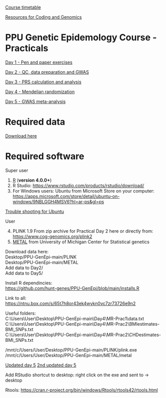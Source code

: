 
[Course timetable](https://github.com/hunt-genes/PPU-GenEpi/blob/main/PPU_timetable_v4.docx)

[Resources for Coding and Genomics](resources.md)

# PPU Genetic Epidemology Course - Practicals

[Day 1 - Pen and paper exercises](Day1)

[Day 2 - QC, data preparation and GWAS](Day2)

[Day 3 - PRS calculation and analysis](Day3)

[Day 4 - Mendelian randomization](Day4)

[Day 5 - GWAS meta-analysis](Day5)

# Required data
[Download here](https://ntnu.box.com/s/d74fob6vo86834tuvtbesrt3hjqih0sh)

# Required software

Super user   
1. [R](https://www.r-project.org/) (**version 4.0.0+**)
2. R Studio: https://www.rstudio.com/products/rstudio/download/
3. For Windows users: Ubuntu from Microsoft Store on your computer: https://apps.microsoft.com/store/detail/ubuntu-on-windows/9NBLGGH4MSV6?hl=ar-ps&gl=ps   
         
[Trouble shooting for Ubuntu](https://github.com/hunt-genes/PPU-GenEpi/blob/main/Troubleshooting_Ubuntu_install_Windows.docx)       


User    

4. PLINK 1.9 From zip archive for Practical Day 2 here or directly from: https://www.cog-genomics.org/plink2
5. [METAL](http://csg.sph.umich.edu/abecasis/metal/download/) from University of Michigan Center for Statistical genetics 

Download data here:       
Desktop/PPU-GenEpi-main/PLINK   
Desktop/PPU-GenEpi-main/METAL   
Add data to Day2/      
Add data to Day5/  

Install R dependincies:     
https://github.com/hunt-genes/PPU-GenEpi/blob/main/installs.R     

Link to all:    
https://ntnu.box.com/s/65t7h8or43ek4wykn0vc7zr73726e9n2

Useful folders:     
C:\\Users\\User\\Desktop\\PPU-GenEpi-main\\Day4\\MR-Prac1\\data.txt   
C:\\Users\\User\\Desktop\\PPU-GenEpi-main\\Day4\\MR-Prac2\\BMIestimates-BMI_SNPs.txt   
C:\\Users\\User\\Desktop\\PPU-GenEpi-main\\Day4\\MR-Prac2\\CHDestimates-BMI_SNPs.txt    

/mnt/c/Users/User/Desktop/PPU-GenEpi-main/PLINK/plink.exe     
/mnt/c/Users/User/Desktop/PPU-GenEpi-main/METAL/metal      

[Updated day 5](https://ntnu.box.com/s/44eyx14yobvlupnzoh84ccyhgrk2jsds)
[2nd updated day 5](https://ntnu.box.com/s/44eyx14yobvlupnzoh84ccyhgrk2jsds)

Add RStudio shortcut to desktop: right click on the exe and sent to -> desktop

Rtools:
https://cran.r-project.org/bin/windows/Rtools/rtools42/rtools.html

